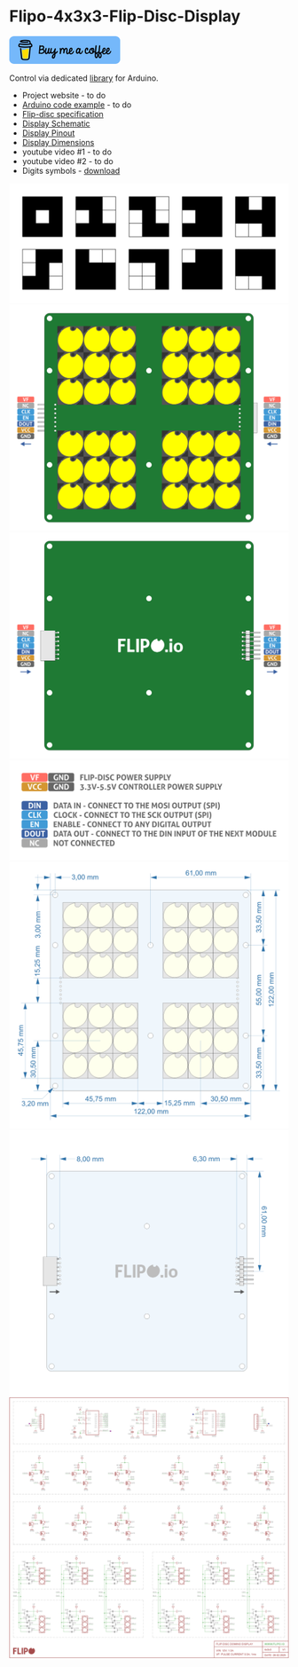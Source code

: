 # Flipo-4x3x3-Flip-Disc-Display
<a href="https://www.buymeacoffee.com/marcinsaj"><img src="https://github.com/marcinsaj/marcinsaj/blob/main/Buy-me-a-coffee.png" /></a> 
</br>

Control via dedicated [library](https://github.com/marcinsaj/FlipDisc) for Arduino.

- Project website - to do
- [Arduino code example](https://github.com/marcinsaj/Flipo-4x3x3-Flip-Disc-Display/tree/main/examples) - to do
- [Flip-disc specification](https://github.com/marcinsaj/Flipo-Flip-disc-Display-Specification/raw/main/datasheet/Flipo-Flip-Disc-Specification.pdf)
- [Display Schematic](https://github.com/marcinsaj/Flipo-4x3x3-Flip-Disc-Display/raw/main/datasheet/Flip-disc-4x3x3-Display-Schematic.pdf)
- [Display Pinout](https://github.com/marcinsaj/Flipo-4x3x3-Flip-Disc-Display/raw/main/datasheet/Flip-disc-4x3x3-Display-Pinout.pdf)
- [Display Dimensions](https://github.com/marcinsaj/Flipo-4x3x3-Flip-Disc-Display/raw/main/datasheet/Flip-disc-4x3x3-Display-Dimensions.pdf)
- youtube video #1 - to do
- youtube video #2 - to do
- Digits symbols - [download](https://github.com/marcinsaj/Flipo-4x3x3-Flip-Disc-Display/raw/main/datasheet/Flipo-3x3-Flip-Disc-Display-Digits-Symbols.pdf)


![3x3 Digits Symbols](https://github.com/marcinsaj/Flipo-4x3x3-Flip-Disc-Display/blob/main/datasheet/Flipo-3x3-Flip-Disc-Display-Digits-Symbols.png)
![4x3x3 Flip-disc Display Pinout - top](https://github.com/marcinsaj/Flipo-4x3x3-Flip-Disc-Display/blob/main/datasheet/Flip-disc-4x3x3-Display-Pinout-top.png)
![4x3x3 Flip-disc Display Pinout - bottom](https://github.com/marcinsaj/Flipo-4x3x3-Flip-Disc-Display/blob/main/datasheet/Flip-disc-4x3x3-Display-Pinout-bottom.png)
![4x3x3 Flip-disc Display Pinout - description](https://github.com/marcinsaj/Flipo-4x3x3-Flip-Disc-Display/blob/main/datasheet/Flip-disc-4x3x3-Display-Pinout-description.png)
![4x3x3 Flip-disc Display Dimensions - top](https://github.com/marcinsaj/Flipo-4x3x3-Flip-Disc-Display/blob/main/datasheet/Flip-disc-4x3x3-Display-Dimensions-1.png)
![4x3x3 Flip-disc Display Dimensions - bottom](https://github.com/marcinsaj/Flipo-4x3x3-Flip-Disc-Display/blob/main/datasheet/Flip-disc-4x3x3-Display-Dimensions-2.png)
![4x3x3 Flip-disc Display Schematic](https://github.com/marcinsaj/Flipo-4x3x3-Flip-Disc-Display/blob/main/datasheet/Flip-disc-4x3x3-Display-Schematic.png)
